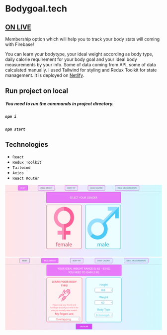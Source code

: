 # Bodygoal.tech

## [ON LIVE](https://bodygoal.netlify.app/)

Membership option which will help you to track your body stats will coming with Firebase!

You can learn your bodytype, your ideal weight according as body type, daily calorie requirement for your body goal and your ideal body measurements by your info. Some of data coming from API, some of data calculated manually. I used Tailwind for styling and Redux Toolkit for state management. It is deployed on [Netlify](https://bodygoal.netlify.app/).

## Run project on local

##### You need to run the commands in project directory.

##### `npm i`

##### `npm start`

## Technologies

- `React`
- `Redux Toolkit`
- `Tailwind`
- `Axios`
- `React Router`

[![Bodygoal.tech](https://github.com/sinansk/react-weight-tracker-by-body-type/blob/main/public/bodygoal-app.JPG)](https://bodygoalapp.netlify.app/)
[![Bodygoal.tech](https://github.com/sinansk/react-weight-tracker-by-body-type/blob/main/public/bodygoal-app-2.PNG)](https://bodygoalapp.netlify.app/)
